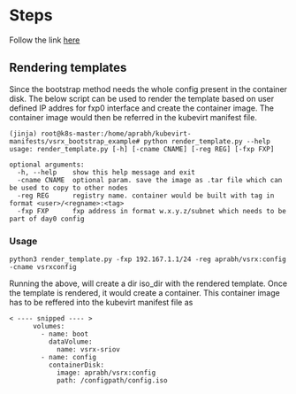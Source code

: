# Steps

Follow the link [here](https://ard92.github.io/2022/06/06/bootstrap_configs_for_vsrx_on_kvm.html)

## Rendering templates
Since the bootstrap method needs the whole config present in the container disk. The below script can be used to render the template based on user defined IP addres for fxp0 interface and create the container image.
The container image would then be referred in the kubevirt manifest file. 

```
(jinja) root@k8s-master:/home/aprabh/kubevirt-manifests/vsrx_bootstrap_example# python render_template.py --help
usage: render_template.py [-h] [-cname CNAME] [-reg REG] [-fxp FXP]

optional arguments:
  -h, --help    show this help message and exit
  -cname CNAME  optional param. save the image as .tar file which can be used to copy to other nodes
  -reg REG      registry name. container would be built with tag in format <user>/<regname>:<tag>
  -fxp FXP      fxp address in format w.x.y.z/subnet which needs to be part of day0 config
```

### Usage 
```
python3 render_template.py -fxp 192.167.1.1/24 -reg aprabh/vsrx:config -cname vsrxconfig
```
Running the above, will create a dir iso_dir with the rendered template. Once the template is rendered, it would create a container.
This container image has to be reffered into the kubevirt manifest file as 

```
< ---- snipped ---- >
      volumes:
        - name: boot
          dataVolume:
            name: vsrx-sriov
        - name: config
          containerDisk:
            image: aprabh/vsrx:config
            path: /configpath/config.iso
```

